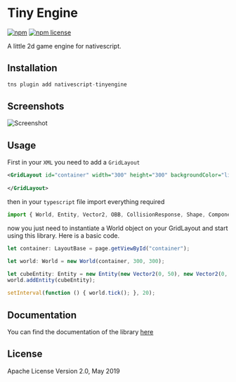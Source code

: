 # Tiny Engine

[![npm](https://img.shields.io/npm/v/nativescript-tinyengine.svg)](https://github.com/Upd4ting/nativescript-tinyengine) [![npm license](https://img.shields.io/npm/l/nativescript-tinyengine.svg)](https://github.com/Upd4ting/nativescript-tinyengine)

A little 2d game engine for nativescript.

## Installation

```javascript
tns plugin add nativescript-tinyengine
```

## Screenshots

![Screenshot](https://i.gyazo.com/6a5f01f95c2bdbbeb4dd80e848443c0a.gif)

## Usage 

First in your `XML` you need to add a `GridLayout`

```xml
<GridLayout id="container" width="300" height="300" backgroundColor="lightgreen">
        
</GridLayout>
```

then in your `typescript` file import everything required

```typescript
import { World, Entity, Vector2, OBB, CollisionResponse, Shape, Component, CircleShape, CubeShape, ImageShape } from 'nativescript-tinyengine';
```

now you just need to instantiate a World object on your GridLayout and start using this library. Here is a basic code.

```typescript
let container: LayoutBase = page.getViewById("container");

let world: World = new World(container, 300, 300);

let cubeEntity: Entity = new Entity(new Vector2(0, 50), new Vector2(0, 0), 45, new CubeShape(20, 20, '#FFFFFF'));
world.addEntity(cubeEntity);

setInterval(function () { world.tick(); }, 20);
```

## Documentation

You can find the documentation of the library [here](https://upd4ting.github.io/nativescript-tinyengine/)
    
## License

Apache License Version 2.0, May 2019
